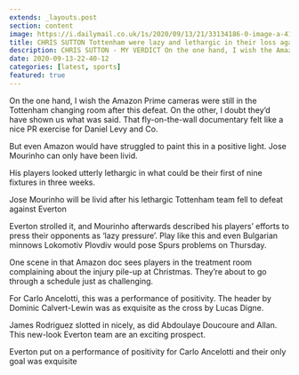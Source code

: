```yaml
---
extends: _layouts.post
section: content
image: https://i.dailymail.co.uk/1s/2020/09/13/21/33134186-0-image-a-41_1600029255685.jpg 
title: CHRIS SUTTON Tottenham were lazy and lethargic in their loss against Everton 
description: CHRIS SUTTON - MY VERDICT On the one hand, I wish the Amazon Prime cameras were still in the Tottenham changing room after this defeat. I doubt they would have shown us what was said. 
date: 2020-09-13-22-40-12 
categories: [latest, sports] 
featured: true 
--- 
```

On the one hand, I wish the Amazon Prime cameras were still in the Tottenham changing room after this defeat. On the other, I doubt they’d have shown us what was said. That fly-on-the-wall documentary felt like a nice PR exercise for Daniel Levy and Co. 

But even Amazon would have struggled to paint this in a positive light. Jose Mourinho can only have been livid. 

His players looked utterly lethargic in what could be their first of nine fixtures in three weeks. 

Jose Mourinho will be livid after his lethargic Tottenham team fell to defeat against Everton

Everton strolled it, and Mourinho afterwards described his players’ efforts to press their opponents as ‘lazy pressure’. Play like this and even Bulgarian minnows Lokomotiv Plovdiv would pose Spurs problems on Thursday.

One scene in that Amazon doc sees players in the treatment room complaining about the injury pile-up at Christmas. They’re about to go through a schedule just as challenging. 

For Carlo Ancelotti, this was a performance of positivity. The header by Dominic Calvert-Lewin was as exquisite as the cross by Lucas Digne. 

James Rodriguez slotted in nicely, as did Abdoulaye Doucoure and Allan. This new-look Everton team are an exciting prospect.

Everton put on a performance of positivity for Carlo Ancelotti and their only goal was exquisite

